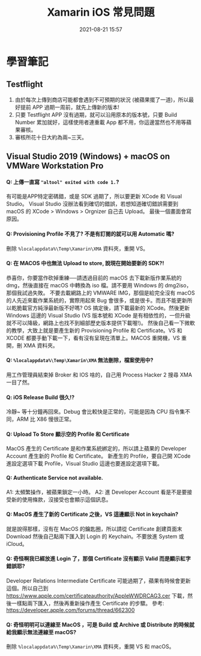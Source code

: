 ﻿---
layout: post
title: Xamarin iOS 常見問題
date:   2021-08-21 15:57
description: 個人向 Xamarin iOS 在編譯、部署時會遇到的各種問題
toc: false
share: true
comments: true
tags: Xamarin iOS Development VisualStudio 
---

# 學習筆記

## Testflight
1. 由於每次上傳到商店可能都會遇到不可預期的狀況 (被蘋果擺了一道)，所以最好提前 APP 過期一周前，就先上傳新的版本!
2. 只要 Testflight APP 沒有過期，就可以沿用原本的版本號，只要 Build Number 累加就好，這樣使用者連重載 App 都不用，你這邊當然也不用等蘋果審核。
3. 審核所花十日大約為兩~三天。

## Visual Studio 2019 (Windows) + macOS on VMWare Workstation Pro
#### Q: 上傳一直寫 `"altool" exited with code 1.`?
有可能是APP特定密碼錯，或是 SDK 過期了，所以要更新 XCode 和 Visual Studio。
Visual Studio 沒辦法看到確切的錯誤，若想知道確切錯誤需要到 macOS 的 XCode > Windows > Orgnizer 自己去 Upload。
最後一個畫面會寫原因。

#### Q: Provisioning Profile 不見了? 不是有訂閱的就可以用 Automatic 嗎?
刪除 `%localappdata%\Temp\Xamarin\XMA` 資料夾，重開 VS。

#### Q: 在 MACOS 中也無法 Upload to store, 說現在開始要新的 SDK?!
恭喜你，你要當作砍掉重練──請透過目前的 macOS 去下載新版作業系統的 dmg，然後直接在 macOS 中轉換為 iso 檔。請不要用 Windows 的 dmg2iso，那個我試過失敗。
不要去載網路上的 VMWARE IMG，那個是給完全沒有 macOS 的人先近來載作業系統的，實際用起來 Bug 會很多，或是很卡。而且不能更新所以乾脆載官方純淨最新版不好嗎?
OS 搞定後，請下載最新的 XCode。然後更新 Windows 這邊的 Visual Studio (VS 版本號和 XCode 是有相依性的，一但升級就不可以降級，網路上也找不到細部歷史版本提供下載喔!)。
然後自己看一下微軟的教學，大致上就是要產生新的 Provisioning Profile 和 Certificate。VS 和 XCODE 都要手動下載一下，看有沒有呈現在清單上。MACOS 重開機，VS 重開，刪 XMA 資料夾。

#### Q: `%localappdata%\Temp\Xamarin\XMA` 無法刪除，檔案使用中?
用工作管理員結束掉 Broker 和 IOS 啥的，自己用 Process Hacker 2 搜尋 XMA 一目了然。

#### Q: iOS Release Build 很久!?
冷靜~ 等十分鐘再回來。Debug 會比較快是正常的，可能是因為 CPU 指令集不同，ARM 比 X86 慢很正常。

#### Q: Upload To Store 顯示空的 Profile 和 Certificate
MacOS 產生的 Certificate 是和作業系統綁定的，所以請上蘋果的 Developer Account 產生新的 Profile 和 Certificate。
新產生的 Profile，要自己開 XCode 進設定選項下載 Profile，Visual Studio 這邊也要進設定選項下載。

#### Q: Authenticate Service not available.
A1: 太頻繁操作，被蘋果鎖定一小時。
A2: 進 Developer Account 看是不是要接受新的使用條款，沒接受也會顯示這個訊息。

#### Q: MacOS 產生了新的 Certificate 之後，VS 這邊顯示 Not in keychain?
就是說得那樣，沒有在 MacOS 的鑰匙圈，所以請從 Certificate 創建頁面末 Download 然後自己點兩下匯入到 Login 的 Keychain。不要放進 System 或 iCloud。

#### Q: 奇怪啊我已經放進 Login 了，那個 Certificate 沒有顯示 Valid 而是顯示紅字錯誤耶?
Developer Relations Intermediate Certificate 可能過期了，蘋果有時候會更新這個。所以自己到
<https://www.apple.com/certificateauthority/AppleWWDRCAG3.cer> 下載，然後一樣點兩下匯入，然後再重新操作產生 Certificate 的步驟。
參考: <https://developer.apple.com/forums/thread/662300>

#### Q: 奇怪明明可以連線至 MacOS ，可是 Build 或 Archive 或 Distribute 的時候就給我顯示無法連線至 macOS?
刪除 `%localappdata%\Temp\Xamarin\XMA` 資料夾，重開 VS 和 macOS。